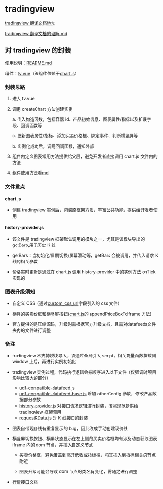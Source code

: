 # tradingview

[tradingview 翻译文档地址](https://zlq4863947.gitbook.io/tradingview/)

[tradingview 翻译文档的理解.md](./tradingview翻译文档的理解.md)

## 对 tradingview 的封装

使用说明：[README.md](/src/components/tradingview/README.md)

组件：[tv.vue](/src/components/tradingview/tv.vue)（该组件依赖于[chart.js](/src/components/tradingview/chart.js)）

### 封装思路

1. 进入 tv.vue
2. 调用 createChart 方法创建实例

   a. 传入构造函数，包括容器 id、产品初始信息、图表属性/指标以及扩展字段、回调函数等

   c. 更新图表属性/指标、添加买卖价格框、绑定事件、判断横竖屏等

   b. 实例化成功后，调用回调函数，通知外部

3. 组件内定义图表常用方法提供给父层，避免开发者直接调用 chart.js 文件内的方法

4. 组件使用方法看[md](/src/components/tradingview/README.md)

### 文件重点

#### chart.js

- 创建 tradingview 实例后，包装原框架方法，丰富公共功能，提供给开发者使用

#### history-provider.js

- 该文件是 tradingview 框架默认调用的模块之一，尤其是该模块导出的 getBars,用于历史 K 线

- getBars：当初始化/周期切换/屏幕滑动等，getBars 会被调用，并传入请求 K 线的相关参数

- 价格实时更新是通过在 chart.js 调用 history-provider 中的实例方法 onTick 实现的

### 图表升级须知

- 自定义 CSS（通过[custom_css_url](https://zlq4863947.gitbook.io/tradingview/4-tu-biao-ding-zhi/widget-constructor#custom_css_url)字段引入的 css 文件）

- 横屏的买卖价框和横竖屏按钮([chart.js](/src/components/tradingview/chart.js)的 appendPriceBoxToIframe 方法)

- 官方提供的是压缩源码，升级时需根据官方升级文档，且需对datafeeds文件夹内的文件进行调整

### 备注

- tradingview 不支持模块导入，须通过全局引入 script，相关变量函数挂载到 window 上后，再进行实例初始化

- tradingview 实例过程，代码执行逻辑会按顺序进入以下文件（仅强调对项目影响比较大的部分）

  - [udf-compatible-datafeed.js](/src/components/tradingview/datafeeds/udf/lib/udf-compatible-datafeed.js)
  - [udf-compatible-datafeed-base.js](/src/components/tradingview/datafeeds/udf/lib/udf-compatible-datafeed-base.js) 增加 otherConfig 参数，修改产品数据部分参数
  - [history-provider.js](/src/components/tradingview/datafeeds/udf/lib/history-provider.js) 对接口请求逻辑进行封装，按照规范提供给 tradingview 框架调用
  - [requestKData.js](/src/components/tradingview/datafeeds/userConfig/requestKData.js) 对 K 线接口的封装

- 图表自带现价线有重复显示的 bug，因此改成手动创建现价线

- 横竖屏切换按钮、横屏状态显示在左上侧的买卖价格框均有涉及动态获取图表 iframe 内的 dom 节点，并插入自定义节点

  - 买卖价格框，避免覆盖到高开低收或指标栏，将其插入到指标相关的节点附近

  - 图表升级可能会导致 dom 节点的类名有变化，需随之进行调整

- [行情接口文档](http://8.210.6.134/read/cats-doc-c/date-2021.03.01.17.20.22)
